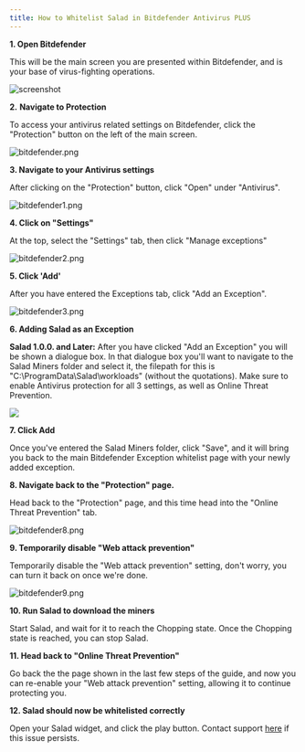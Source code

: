 ```yaml
---
title: How to Whitelist Salad in Bitdefender Antivirus PLUS
---
```


**1. Open Bitdefender**

This will be the main screen you are presented within Bitdefender, and is your base of virus-fighting operations.

![screenshot](../../../../content/images/troubleshooting/antivirus/how-to-whitelist-salad-in-bitdefender-1.png)

**2.** **Navigate to Protection**

To access your antivirus related settings on Bitdefender, click the "Protection" button on the left of the main screen.

![bitdefender.png](../../../../content/images/troubleshooting/antivirus/how-to-whitelist-salad-in-bitdefender-2.png)

**3. Navigate to your Antivirus settings**

After clicking on the "Protection" button, click "Open" under "Antivirus".

![bitdefender1.png](../../../../content/images/troubleshooting/antivirus/how-to-whitelist-salad-in-bitdefender-3.png)

**4. Click on "Settings"**

At the top, select the "Settings" tab, then click "Manage exceptions"

![bitdefender2.png](../../../../content/images/troubleshooting/antivirus/how-to-whitelist-salad-in-bitdefender-4.png)

**5. Click 'Add'**

After you have entered the Exceptions tab, click "Add an Exception".

![bitdefender3.png](../../../../content/images/troubleshooting/antivirus/how-to-whitelist-salad-in-bitdefender-5.png)

**6. Adding Salad as an Exception**

**Salad 1.0.0. and Later:** After you have clicked "Add an Exception" you will be shown a dialogue box. In that dialogue
box you'll want to navigate to the Salad Miners folder and select it, the filepath for this is
"C:\\ProgramData\\Salad\\workloads" (without the quotations). Make sure to enable Antivirus protection for all 3
settings, as well as Online Threat Prevention.

![](../../../../content/images/troubleshooting/antivirus/how-to-whitelist-salad-in-bitdefender-6.png)

**7. Click Add**

Once you've entered the Salad Miners folder, click "Save", and it will bring you back to the main Bitdefender Exception
whitelist page with your newly added exception.

**8. Navigate back to the "Protection" page.**

Head back to the "Protection" page, and this time head into the "Online Threat Prevention" tab.

![bitdefender8.png](../../../../content/images/troubleshooting/antivirus/how-to-whitelist-salad-in-bitdefender-7.png)

**9. Temporarily disable "Web attack prevention"**

Temporarily disable the "Web attack prevention" setting, don't worry, you can turn it back on once we're done.

![bitdefender9.png](../../../../content/images/troubleshooting/antivirus/how-to-whitelist-salad-in-bitdefender-8.png)

**10. Run Salad to download the miners**

Start Salad, and wait for it to reach the Chopping state. Once the Chopping state is reached, you can stop Salad.

**11. Head back to "Online Threat Prevention"**

Go back the the page shown in the last few steps of the guide, and now you can re-enable your "Web attack prevention"
setting, allowing it to continue protecting you.

**12. Salad should now be whitelisted correctly**

Open your Salad widget, and click the play button. Contact support
[here](/docs/guides/your-pc/216-how-to-create-a-support-ticket) if this issue persists.
